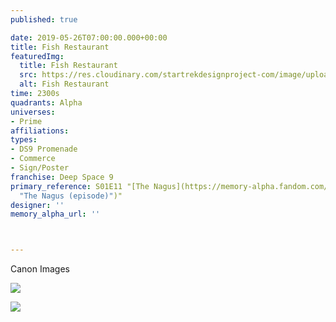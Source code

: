 ```yaml
---
published: true

date: 2019-05-26T07:00:00.000+00:00
title: Fish Restaurant
featuredImg:
  title: Fish Restaurant
  src: https://res.cloudinary.com/startrekdesignproject-com/image/upload/v1558923214/FishRestaurant.png
  alt: Fish Restaurant
time: 2300s
quadrants: Alpha
universes:
- Prime
affiliations:
types:
- DS9 Promenade
- Commerce
- Sign/Poster
franchise: Deep Space 9
primary_reference: S01E11 "[The Nagus](https://memory-alpha.fandom.com/wiki/The_Nagus
  "The Nagus (episode)")"
designer: ''
memory_alpha_url: ''



---
```

Canon Images

![](https://res.cloudinary.com/startrekdesignproject-com/image/upload/v1558923214/FishRestaurant1.jpg)

![](https://res.cloudinary.com/startrekdesignproject-com/image/upload/v1558923214/FishRestaurant2.jpg)